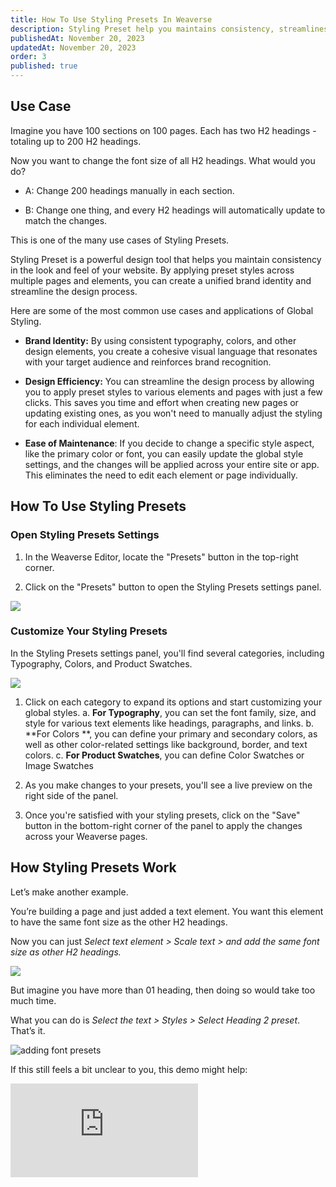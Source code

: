 ```yaml
---
title: How To Use Styling Presets In Weaverse
description: Styling Preset help you maintains consistency, streamlines design and allows for easy bulk updates.
publishedAt: November 20, 2023
updatedAt: November 20, 2023
order: 3
published: true
---
```


Use Case
--------

Imagine you have 100 sections on 100 pages. Each has two H2 headings - totaling up to 200 H2 headings.

Now you want to change the font size of all H2 headings. What would you do?

* A: Change 200 headings manually in each section.

* B: Change one thing, and every H2 headings will automatically update to match the changes.

This is one of the many use cases of Styling Presets.

Styling Preset is a powerful design tool that helps you maintain consistency in the look and feel of your website. By
applying preset styles across multiple pages and elements, you can create a unified brand identity and streamline the
design process.

Here are some of the most common use cases and applications of Global Styling.

* **Brand Identity:** By using consistent typography, colors, and other design elements, you create a cohesive visual
  language that resonates with your target audience and reinforces brand recognition.

* **Design Efficiency:** You can streamline the design process by allowing you to apply preset styles to various
  elements and pages with just a few clicks. This saves you time and effort when creating new pages or updating existing
  ones, as you won't need to manually adjust the styling for each individual element.

* **Ease of Maintenance**: If you decide to change a specific style aspect, like the primary color or font, you can
  easily update the global style settings, and the changes will be applied across your entire site or app. This
  eliminates the need to edit each element or page individually.

How To Use Styling Presets
--------------------------

### Open Styling Presets Settings

1. In the Weaverse Editor, locate the "Presets" button in the top-right corner.

2. Click on the "Presets" button to open the Styling Presets settings panel.

![](https://downloads.intercomcdn.com/i/o/708242219/d7df2dde10baf9e07a51ccbb/preset-location.png)

### Customize Your Styling Presets

In the Styling Presets settings panel, you'll find several categories, including Typography, Colors, and Product
Swatches.

![](https://downloads.intercomcdn.com/i/o/708242190/daba9138dc78cfdb27c62140/styling-preset.png)

1. Click on each category to expand its options and start customizing your global styles. a. **For Typography**, you can
   set the font family, size, and style for various text elements like headings, paragraphs, and links. b. **For Colors
   **, you can define your primary and secondary colors, as well as other color-related settings like background,
   border, and text colors. c. **For Product Swatches**, you can define Color Swatches or Image Swatches

2. As you make changes to your presets, you'll see a live preview on the right side of the panel.

3. Once you're satisfied with your styling presets, click on the "Save" button in the bottom-right corner of the panel
   to apply the changes across your Weaverse pages.

How Styling Presets Work
------------------------

Let’s make another example.

You’re building a page and just added a text element. You want this element to have the same font size as the other H2
headings.

Now you can just _Select text element > Scale text > and add the same font size as other H2 headings._

![](https://downloads.intercomcdn.com/i/o/708242027/5d62f1c16aada9587507218d/Scale-text.png)

But imagine you have more than 01 heading, then doing so would take too much time.

What you can do is _Select the text > Styles > Select Heading 2 preset_. That’s it.

![adding font presets](https://downloads.intercomcdn.com/i/o/708242097/debb2a1985b5e932a9ff5f9a/font+preset.png)

If this still feels a bit unclear to you, this demo might help:

<iframe src="https://www.youtube.com/embed/BMLPYqryzqI?rel=0" frameBorder="0" webkitallowfullscreen="true" mozallowfullscreen="true" allowFullScreen></iframe>